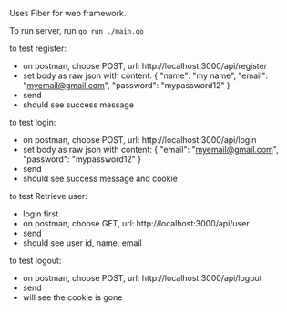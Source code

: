 Uses Fiber for web framework.

To run server, run `go run ./main.go`

to test register:
- on postman, choose POST, url: http://localhost:3000/api/register
- set body as raw json with content:
{
  "name": "my name",
  "email": "myemail@gmail.com",
  "password": "mypassword12"
}
- send
- should see success message


to test login: 
- on postman, choose POST, url: http://localhost:3000/api/login
- set body as raw json with content:
{
  "email": "myemail@gmail.com",
  "password": "mypassword12"
}
- send
- should see success message and cookie


to test Retrieve user:
- login first
- on postman, choose GET, url: http://localhost:3000/api/user
- send
- should see user id, name, email



to test logout:
- on postman, choose POST, url: http://localhost:3000/api/logout
- send
- will see the cookie is gone